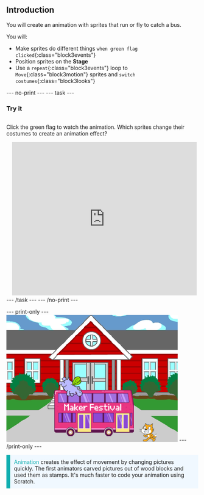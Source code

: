 ## Introduction

You will create an animation with sprites that run or fly to catch a bus.

You will:
+ Make sprites do different things `when green flag clicked`{:class="block3events"}
+ Position sprites on the **Stage**
+ Use a `repeat`{:class="block3events"} loop to `Move`{:class="block3motion"} sprites and `switch costumes`{:class="block3looks"}

--- no-print ---
--- task ---
### Try it
<div style="display: flex; flex-wrap: wrap">
<div style="flex-basis: 200px; flex-grow: 1">  

Click the green flag to watch the animation. Which sprites change their costumes to create an animation effect?
</div>
<div class="scratch-preview" style="margin-left: 15px;">
  <iframe allowtransparency="true" width="485" height="402" src="https://scratch.mit.edu/projects/embed/486719199/?autostart=false" frameborder="0"></iframe>
</div>
</div>
--- /task ---
--- /no-print ---

--- print-only ---
![Complete project](images/showcase_static.png)
--- /print-only ---

<p style="border-left: solid; border-width:10px; border-color: #0faeb0; background-color: aliceblue; padding: 10px;">
<span style="color: #0faeb0">Animation</span> creates the effect of movement by changing pictures quickly. The first animators carved pictures out of wood blocks and used them as stamps. It's much faster to code your animation using Scratch.
</p>
